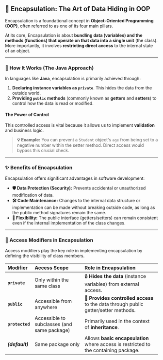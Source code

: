 ## 🎁 Encapsulation: The Art of Data Hiding in OOP

Encapsulation is a foundational concept in **Object-Oriented Programming (OOP)**, often referred to as one of its four main pillars.

At its core, Encapsulation is about **bundling data (variables) and the methods (functions) that operate on that data into a single unit** (the class). More importantly, it involves **restricting direct access** to the internal state of an object.


---

### 🔑 How It Works (The Java Approach)

In languages like **Java**, encapsulation is primarily achieved through:

1.  **Declaring instance variables as `private`**. This hides the data from the outside world.
2.  **Providing `public` methods** (commonly known as **getters** and **setters**) to control how the data is read or modified.

#### The Power of Control

This controlled access is vital because it allows us to implement **validation** and business logic.

> **💡 Example:** You can prevent a `Student` object's `age` from being set to a negative number within the setter method. Direct access would bypass this crucial check.

---

### ✨ Benefits of Encapsulation

Encapsulation offers significant advantages in software development:

* **🛡️ Data Protection (Security):** Prevents accidental or unauthorized modification of data.
* **🛠️ Code Maintenance:** Changes to the internal data structure or implementation can be made without breaking outside code, as long as the public method signatures remain the same.
* **🔄 Flexibility:** The public interface (getters/setters) can remain consistent even if the internal implementation of the class changes.

---

### 🚦 Access Modifiers in Encapsulation

Access modifiers play the key role in implementing encapsulation by defining the visibility of class members.

| Modifier | Access Scope | Role in Encapsulation |
| :--- | :--- | :--- |
| **`private`** | Only within the same class | 🔒 **Hides the data** (instance variables) from external access. |
| **`public`** | Accessible from anywhere | 🚪 **Provides controlled access** to the data through public getter/setter methods. |
| **`protected`** | Accessible to subclasses (and same package) | Primarily used in the context of **inheritance**. |
| **_(default)_** | Same package only | Allows **basic encapsulation** where access is restricted to the containing package. |